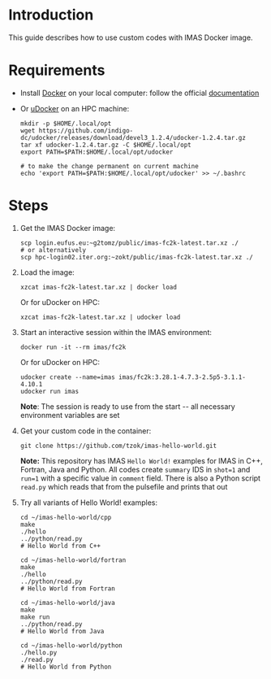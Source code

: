Introduction
============

This guide describes how to use custom codes with IMAS Docker image.

Requirements
============

-   Install [Docker](https://www.docker.com/) on your local computer:
    follow the official
    [documentation](https://docs.docker.com/get-docker/)

-   Or [uDocker](https://github.com/indigo-dc/udocker) on an HPC
    machine:

        mkdir -p $HOME/.local/opt
        wget https://github.com/indigo-dc/udocker/releases/download/devel3_1.2.4/udocker-1.2.4.tar.gz
        tar xf udocker-1.2.4.tar.gz -C $HOME/.local/opt
        export PATH=$PATH:$HOME/.local/opt/udocker

        # to make the change permanent on current machine
        echo 'export PATH=$PATH:$HOME/.local/opt/udocker' >> ~/.bashrc

Steps
=====

1.  Get the IMAS Docker image:

        scp login.eufus.eu:~g2tomz/public/imas-fc2k-latest.tar.xz ./
        # or alternatively
        scp hpc-login02.iter.org:~zokt/public/imas-fc2k-latest.tar.xz ./

2.  Load the image:

        xzcat imas-fc2k-latest.tar.xz | docker load

    Or for uDocker on HPC:

        xzcat imas-fc2k-latest.tar.xz | udocker load

3.  Start an interactive session within the IMAS environment:

        docker run -it --rm imas/fc2k

    Or for uDocker on HPC:

        udocker create --name=imas imas/fc2k:3.28.1-4.7.3-2.5p5-3.1.1-4.10.1
        udocker run imas

    **Note**: The session is ready to use from the start -- all
    necessary environment variables are set

4.  Get your custom code in the container:

        git clone https://github.com/tzok/imas-hello-world.git

    **Note:** This repository has IMAS `Hello World!` examples for IMAS
    in C++, Fortran, Java and Python. All codes create `summary` IDS in
    `shot=1` and `run=1` with a specific value in `comment` field. There
    is also a Python script `read.py` which reads that from the
    pulsefile and prints that out

5.  Try all variants of Hello World! examples:

        cd ~/imas-hello-world/cpp
        make
        ./hello
        ../python/read.py
        # Hello World from C++

        cd ~/imas-hello-world/fortran
        make
        ./hello
        ../python/read.py
        # Hello World from Fortran

        cd ~/imas-hello-world/java
        make
        make run
        ../python/read.py
        # Hello World from Java

        cd ~/imas-hello-world/python
        ./hello.py
        ./read.py
        # Hello World from Python
